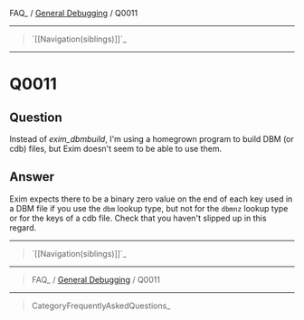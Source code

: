FAQ\_ / [General Debugging](FAQ/General_Debugging) / Q0011

* * * * *

> \`[[Navigation(siblings)]]\`\_

* * * * *

Q0011
=====

Question
--------

Instead of *exim\_dbmbuild*, I'm using a homegrown program to build DBM
(or cdb) files, but Exim doesn't seem to be able to use them.

Answer
------

Exim expects there to be a binary zero value on the end of each key used
in a DBM file if you use the `dbm` lookup type, but not for the `dbmnz`
lookup type or for the keys of a cdb file. Check that you haven't
slipped up in this regard.

* * * * *

> \`[[Navigation(siblings)]]\`\_

* * * * *

> FAQ\_ / [General Debugging](FAQ/General_Debugging) / Q0011

* * * * *

> CategoryFrequentlyAskedQuestions\_
